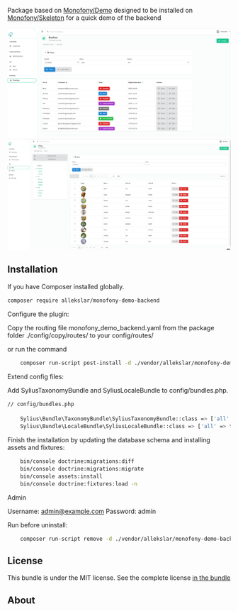 Package based on [Monofony/Demo](https://github.com/Monofony/Demo) designed to be installed on [Monofony/Skeleton](https://github.com/Monofony/Skeleton) for a quick demo of the backend

![Monofony demo](docs/MONOFONY.png)
![Monofony demo2](docs/MONOFONY2.png)


Installation
------------
If you have Composer installed globally.

```bash
composer require allekslar/monofony-demo-backend
```

Configure the plugin:

Copy the routing file monofony_demo_backend.yaml from the package folder ./config/copy/routes/ to your config/routes/

or run the command

```bash
    composer run-script post-install -d ./vendor/allekslar/monofony-demo-backend
```
Extend config files:

Add SyliusTaxonomyBundle and SyliusLocaleBundle to config/bundles.php.

```bash
// config/bundles.php

    Sylius\Bundle\TaxonomyBundle\SyliusTaxonomyBundle::class => ['all' => true],
    Sylius\Bundle\LocaleBundle\SyliusLocaleBundle::class => ['all' => true],
```
Finish the installation by updating the database schema and installing assets and fixtures:

```bash
    bin/console doctrine:migrations:diff
    bin/console doctrine:migrations:migrate
    bin/console assets:install
    bin/console doctrine:fixtures:load -n
```

Admin

Username: admin@example.com
Password: admin


Run before uninstall:

```bash
    composer run-script remove -d ./vendor/allekslar/monofony-demo-backend
```

License
-------

This bundle is under the MIT license. See the complete license [in the bundle](LICENSE.md)

About
-----
